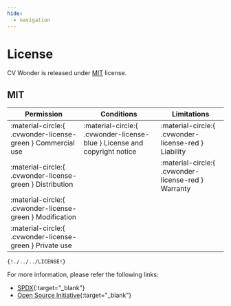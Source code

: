 ```yaml
---
hide:
  - navigation
---
```

# License

CV Wonder is released under [MIT](https://spdx.org/licenses/MIT.html) license.

## MIT

| Permission | Conditions | Limitations |
|------------|------------|-------------|
| :material-circle:{ .cvwonder-license-green } Commercial use | :material-circle:{ .cvwonder-license-blue } License and copyright notice | :material-circle:{ .cvwonder-license-red } Liability |
| :material-circle:{ .cvwonder-license-green } Distribution | | :material-circle:{ .cvwonder-license-red } Warranty |
| :material-circle:{ .cvwonder-license-green } Modification | | |
| :material-circle:{ .cvwonder-license-green } Private use | | |

```raw
{!./../../LICENSE!}
```

For more information, please refer the following links:

- [SPDX](https://spdx.org/licenses/MIT.html){:target="_blank"}
- [Open Source Initiative](https://opensource.org/licenses/MIT){:target="_blank"}
